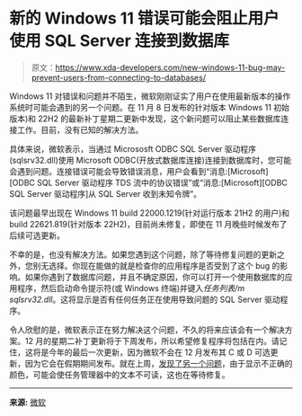 # 新的 Windows 11 错误可能会阻止用户使用 SQL Server 连接到数据库

> 原文：<https://www.xda-developers.com/new-windows-11-bug-may-prevent-users-from-connecting-to-databases/>

Windows 11 对错误和问题并不陌生，微软刚刚证实了用户在使用最新版本的操作系统时可能会遇到的另一个问题。在 11 月 8 日发布的针对版本 Windows 11 初始版本)和 22H2 的最新补丁星期二更新中发现，这个新问题可以阻止某些数据库连接工作。目前，没有已知的解决方法。

具体来说，微软表示，当通过 Micrososft ODBC SQL Server 驱动程序(sqlsrv32.dll)使用 Microsoft ODBC(开放式数据库连接)连接到数据库时，您可能会遇到问题。连接错误可能会导致错误消息，用户会看到“消息:[Microsoft][ODBC SQL Server 驱动程序 TDS 流中的协议错误”或“消息:[Microsoft][ODBC SQL Server 驱动程序]从 SQL Server 收到未知令牌”。

该问题最早出现在 Windows 11 build 22000.1219(针对运行版本 21H2 的用户)和 build 22621.819(针对版本 22H2)，目前尚未修复，即使在 11 月晚些时候发布了后续可选更新。

不幸的是，也没有解决方法。如果您遇到这个问题，除了等待修复问题的更新之外，您别无选择。你现在能做的就是检查你的应用程序是否受到了这个 bug 的影响。如果你遇到了数据库问题，并且不确定原因，你可以打开一个使用数据库的应用程序，然后启动命令提示符(或 Windows 终端)并键入*任务列表/m sqlsrv32.dll*。这将显示是否有任何任务正在使用导致问题的 SQL Server 驱动程序。

令人欣慰的是，微软表示正在努力解决这个问题，不久的将来应该会有一个解决方案。12 月的星期二补丁更新将于下周发布，所以希望修复程序将包括在内。请记住，这将是今年的最后一次更新，因为微软不会在 12 月发布其 C 或 D 可选更新，因为它会在假期期间发布。就在上周，[发现了另一个问题](https://www.xda-developers.com/windows-11-november-optional-update-task-manager-issue/)，由于显示不正确的颜色，可能会使任务管理器中的文本不可读，这也在等待修复。

* * *

**来源:** [微软](https://learn.microsoft.com/en-us/windows/release-health/status-windows-11-22h2#2970msgdesc)